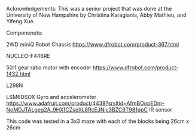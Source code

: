 Acknowledgements:
This was a senior project that was done at the University of New Hampshire by Christina Karagianis, Abby Mathieu, and Yifeng Xue.

Componenets:

2WD miniQ Robot Chassis https://www.dfrobot.com/product-367.html

NUCLEO-F446RE 

50:1 gear ratio motor with encoder https://www.dfrobot.com/product-1432.html

L298N

LSM6DSOX Gyro and accelerometer  https://www.adafruit.com/product/4438?srsltid=AfmBOopEDnr-NoMDJTALgeg2A_9HXfCZseXL8RcEJNjc3BZC9T981ppC
IR sensor

This code was tested in a 3x3 maze with each of the blocks being 26cm x 26cm
